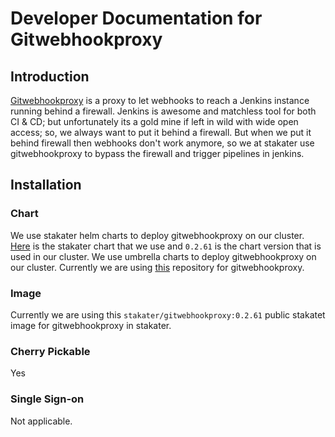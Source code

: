 # Developer Documentation for Gitwebhookproxy

## Introduction

[Gitwebhookproxy](https://github.com/stakater/GitWebhookProxy) is a proxy to let webhooks to reach a Jenkins instance running behind a firewall. Jenkins is awesome and matchless tool for both CI & CD; but unfortunately its a gold mine if left in wild with wide open access; so, we always want to put it behind a firewall. But when we put it behind firewall then webhooks don't work anymore, so we at stakater use gitwebhookproxy to bypass the firewall and trigger pipelines in jenkins.

## Installation

### Chart

We use stakater helm charts to deploy gitwebhookproxy on our cluster. [Here](https://github.com/stakater/GitWebhookProxy/tree/master/deployments/kubernetes/chart/gitwebhookproxy) is the stakater chart that we use and `0.2.61` is the chart version that is used in our cluster. We use umbrella charts to deploy gitwebhookproxy on our cluster. Currently we are using [this](https://github.com/stakater/stakaterkubehelmglobal) repository for gitwebhookproxy.

### Image

Currently we are using this `stakater/gitwebhookproxy:0.2.61` public stakatet image for gitwebhookproxy in stakater.

### Cherry Pickable

Yes

### Single Sign-on

Not applicable.